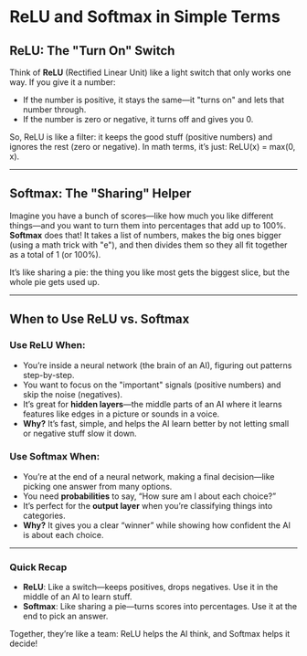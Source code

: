 # ReLU and Softmax in Simple Terms

## ReLU: The "Turn On" Switch
Think of **ReLU** (Rectified Linear Unit) like a light switch that only works one way. If you give it a number:
- If the number is positive, it stays the same—it "turns on" and lets that number through.
- If the number is zero or negative, it turns off and gives you 0.

So, ReLU is like a filter: it keeps the good stuff (positive numbers) and ignores the rest (zero or negative). In math terms, it’s just: ReLU(x) = max(0, x).

---

## Softmax: The "Sharing" Helper
Imagine you have a bunch of scores—like how much you like different things—and you want to turn them into percentages that add up to 100%. **Softmax** does that! It takes a list of numbers, makes the big ones bigger (using a math trick with "e"), and then divides them so they all fit together as a total of 1 (or 100%).

It’s like sharing a pie: the thing you like most gets the biggest slice, but the whole pie gets used up.

---

## When to Use ReLU vs. Softmax

### Use ReLU When:
- You’re inside a neural network (the brain of an AI), figuring out patterns step-by-step.
- You want to focus on the "important" signals (positive numbers) and skip the noise (negatives).
- It’s great for **hidden layers**—the middle parts of an AI where it learns features like edges in a picture or sounds in a voice.
- **Why?** It’s fast, simple, and helps the AI learn better by not letting small or negative stuff slow it down.

### Use Softmax When:
- You’re at the end of a neural network, making a final decision—like picking one answer from many options.
- You need **probabilities** to say, “How sure am I about each choice?”
- It’s perfect for the **output layer** when you’re classifying things into categories.
- **Why?** It gives you a clear “winner” while showing how confident the AI is about each choice.

---

### Quick Recap
- **ReLU**: Like a switch—keeps positives, drops negatives. Use it in the middle of an AI to learn stuff.
- **Softmax**: Like sharing a pie—turns scores into percentages. Use it at the end to pick an answer.

Together, they’re like a team: ReLU helps the AI think, and Softmax helps it decide!
